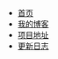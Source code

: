 -   [首页](README.md)
-   [我的博客](http://www.bzqll.com)
-   [项目地址](http://github.com/MessMusic)
-   [更新日志](changeLog.md)
